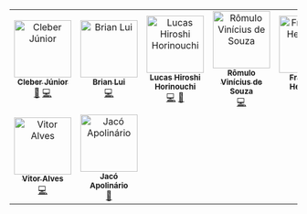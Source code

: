 
<!-- ALL-CONTRIBUTORS-LIST:START - Do not remove or modify this section -->
<!-- prettier-ignore -->
<table><tr><td align="center"><a href="https://github.com/cjjcastro"><img src="https://avatars0.githubusercontent.com/u/26393787?v=4" width="100px;" alt="Cleber Júnior"/><br /><sub><b>Cleber Júnior</b></sub></a><br /><a href="https://github.com/fga-eps-mds/2019.1-hubcare-docs/commits?author=cjjcastro" title="Documentation">📖</a> <a href="https://github.com/fga-eps-mds/2019.1-hubcare-docs/commits?author=cjjcastro" title="Code">💻</a></td><td align="center"><a href="https://github.com/Brian2397"><img src="https://avatars1.githubusercontent.com/u/29316265?v=4" width="100px;" alt="Brian Lui"/><br /><sub><b>Brian Lui</b></sub></a><br /><a href="https://github.com/fga-eps-mds/2019.1-hubcare-docs/commits?author=brian2397" title="Code">💻</a></td><td align="center"><a href="https://github.com/Hiroshi18"><img src="https://avatars0.githubusercontent.com/u/26282955?v=4" width="100px;" alt="Lucas Hiroshi Horinouchi"/><br /><sub><b>Lucas Hiroshi Horinouchi</b></sub></a><br /><a href="https://github.com/fga-eps-mds/2019.1-hubcare-docs/commits?author=Hiroshi18" title="Code">💻</a> <a href="https://github.com/fga-eps-mds/2019.1-hubcare-docs/commits?author=Hiroshi18" title="Documentation">📖</a></td><td align="center"><a href="https://github.com/RomuloSouza"><img src="https://avatars0.githubusercontent.com/u/36862070?v=4" width="100px;" alt="Rômulo Vinícius de Souza"/><br /><sub><b>Rômulo Vinícius de Souza</b></sub></a><br /><a href="https://github.com/fga-eps-mds/2019.1-hubcare-docs/commits?author=RomuloSouza" title="Code">💻</a></td><td align="center"><a href="https://github.com/FranciscoHeronildo"><img src="https://avatars1.githubusercontent.com/u/30841230?v=4" width="100px;" alt="Francisco Heronildo"/><br /><sub><b>Francisco Heronildo</b></sub></a><br /><a href="https://github.com/fga-eps-mds/2019.1-hubcare-docs/commits?author=FranciscoHeronildo" title="Code">💻</a></td><td align="center"><a href="https://github.com/VitorMeirelesOliveira"><img src="https://avatars0.githubusercontent.com/u/37275710?v=4" width="100px;" alt="VitorMeirelesOliveira"/><br /><sub><b>VitorMeirelesOliveira</b></sub></a><br /><a href="https://github.com/fga-eps-mds/2019.1-hubcare-docs/commits?author=VitorMeirelesOliveira" title="Code">💻</a></td><td align="center"><a href="https://gitlab.com/filipetoyoshima"><img src="https://avatars3.githubusercontent.com/u/29482983?v=4" width="100px;" alt="Filipe Toyoshima"/><br /><sub><b>Filipe Toyoshima</b></sub></a><br /><a href="https://github.com/fga-eps-mds/2019.1-hubcare-docs/commits?author=filipetoyoshima" title="Documentation">📖</a></td></tr><tr><td align="center"><a href="http://vitor.fer.alves7@gmail.com"><img src="https://avatars1.githubusercontent.com/u/43835325?v=4" width="100px;" alt="Vitor Alves"/><br /><sub><b>Vitor Alves</b></sub></a><br /><a href="https://github.com/fga-eps-mds/2019.1-hubcare-docs/commits?author=vitorAlves7" title="Code">💻</a></td><td align="center"><a href="https://github.com/Jacoapolinario"><img src="https://avatars3.githubusercontent.com/u/37712347?v=4" width="100px;" alt="Jacó Apolinário"/><br /><sub><b>Jacó Apolinário</b></sub></a><br /><a href="https://github.com/fga-eps-mds/2019.1-hubcare-docs/commits?author=Jacoapolinario" title="Documentation">📖</a></td></tr></table>

<!-- ALL-CONTRIBUTORS-LIST:END -->